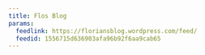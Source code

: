 ```yaml
---
title: Flos Blog
params:
  feedlink: https://floriansblog.wordpress.com/feed/
  feedid: 1556715d636903afa96b92f6aa9cab65
---
```

